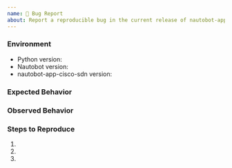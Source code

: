 ```yaml
---
name: 🐛 Bug Report
about: Report a reproducible bug in the current release of nautobot-app-cisco-sdn
---
```


### Environment
* Python version:  <!-- Example: 3.11.4 -->
* Nautobot version:  <!-- Example: 2.0.0 -->
* nautobot-app-cisco-sdn version:  <!-- Example: 1.0.0 -->

<!-- What did you expect to happen? -->
### Expected Behavior


<!-- What happened instead? -->
### Observed Behavior

<!--
    Describe in detail the exact steps that someone else can take to reproduce
    this bug using the current release.
-->
### Steps to Reproduce
1.
2.
3.
